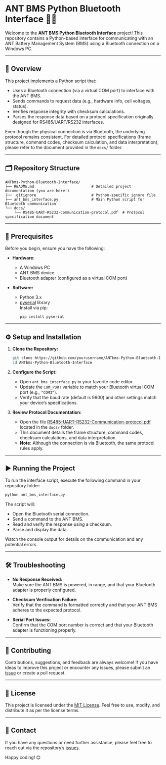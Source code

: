 # ANT BMS Python Bluetooth Interface 🚀🔵

Welcome to the **ANT BMS Python Bluetooth Interface** project! This repository contains a Python-based interface for communicating with an ANT Battery Management System (BMS) using a Bluetooth connection on a Windows PC.

---

## 📖 Overview

This project implements a Python script that:

- Uses a Bluetooth connection (via a virtual COM port) to interface with the ANT BMS.
- Sends commands to request data (e.g., hardware info, cell voltages, status).
- Verifies response integrity with checksum calculations.
- Parses the response data based on a protocol specification originally designed for RS485/UART/RS232 interfaces.

Even though the physical connection is via Bluetooth, the underlying protocol remains consistent. For detailed protocol specifications (frame structure, command codes, checksum calculation, and data interpretation), please refer to the document provided in the `docs/` folder.

---

## 🗂️ Repository Structure

```
ANTbms-Python-Bluetooth-Interface/
├── README.md                          # Detailed project documentation (you are here!)
├── .gitignore                         # Python-specific ignore file
├── ant_bms_interface.py               # Main Python script for Bluetooth communication
└── docs/
    └── RS485-UART-RS232-Communication-protocol.pdf  # Protocol specification document
```

---

## 🔧 Prerequisites

Before you begin, ensure you have the following:

- **Hardware:**  
  - A Windows PC  
  - ANT BMS device  
  - Bluetooth adapter (configured as a virtual COM port)

- **Software:**  
  - Python 3.x  
  - [pyserial](https://pyserial.readthedocs.io/) library  
    Install via pip:
    ```bash
    pip install pyserial
    ```

---

## ⚙️ Setup and Installation

1. **Clone the Repository:**
   ```bash
   git clone https://github.com/yourusername/ANTbms-Python-Bluetooth-Interface.git
   cd ANTbms-Python-Bluetooth-Interface
   ```

2. **Configure the Script:**
   - Open `ant_bms_interface.py` in your favorite code editor.
   - Update the `COM_PORT` variable to match your Bluetooth virtual COM port (e.g., `"COM3"`).
   - Verify that the baud rate (default is 9600) and other settings match your device’s specifications.

3. **Review Protocol Documentation:**
   - Open the file [RS485-UART-RS232-Communication-protocol.pdf](docs/RS485-UART-RS232-Communication-protocol.pdf) located in the `docs/` folder.
   - This document details the frame structure, command codes, checksum calculations, and data interpretation.
   - **Note:** Although the connection is via Bluetooth, the same protocol rules apply.

---

## ▶️ Running the Project

To run the interface script, execute the following command in your repository folder:

```bash
python ant_bms_interface.py
```

The script will:
- Open the Bluetooth serial connection.
- Send a command to the ANT BMS.
- Read and verify the response using a checksum.
- Parse and display the data.

Watch the console output for details on the communication and any potential errors.

---

## 🛠️ Troubleshooting

- **No Response Received:**  
  Make sure the ANT BMS is powered, in range, and that your Bluetooth adapter is properly configured.
  
- **Checksum Verification Failure:**  
  Verify that the command is formatted correctly and that your ANT BMS adheres to the expected protocol.
  
- **Serial Port Issues:**  
  Confirm that the COM port number is correct and that your Bluetooth adapter is functioning properly.

---

## 🤝 Contributing

Contributions, suggestions, and feedback are always welcome! If you have ideas to improve this project or encounter any issues, please submit an [issue](https://github.com/tygv/ANTbms-Python-Bluetooth-Interface/issues) or create a pull request.

---

## 📜 License

This project is licensed under the [MIT License](LICENSE). Feel free to use, modify, and distribute it as per the license terms.

---

## 💬 Contact

If you have any questions or need further assistance, please feel free to reach out via the repository’s [issues](https://github.com/tygv/ANTbms-Python-Bluetooth-Interface/issues).

Happy coding! 😊
